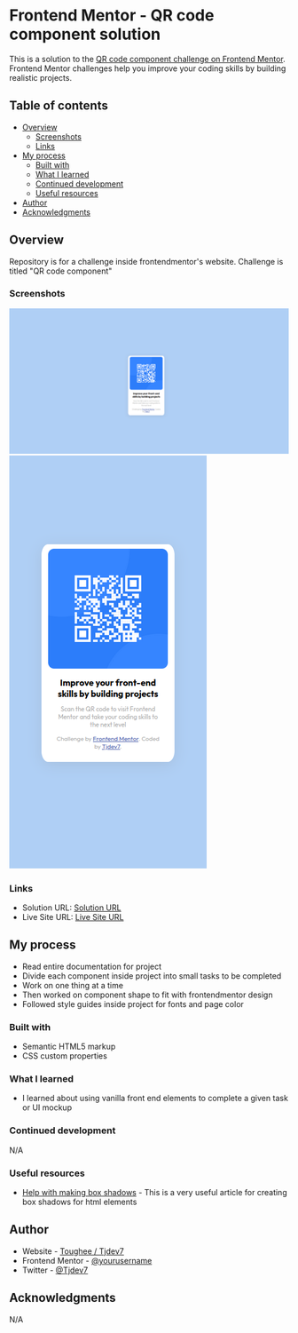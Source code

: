 # Frontend Mentor - QR code component solution

This is a solution to the [QR code component challenge on Frontend Mentor](https://www.frontendmentor.io/challenges/qr-code-component-iux_sIO_H). Frontend Mentor challenges help you improve your coding skills by building realistic projects. 

## Table of contents

- [Overview](#overview)
  - [Screenshots](#screenshots)
  - [Links](#links)
- [My process](#my-process)
  - [Built with](#built-with)
  - [What I learned](#what-i-learned)
  - [Continued development](#continued-development)
  - [Useful resources](#useful-resources)
- [Author](#author)
- [Acknowledgments](#acknowledgments)

## Overview

Repository is for a challenge inside frontendmentor's website. Challenge is titled "QR code component"
### Screenshots

![Desktop Screencap](./images/Desktop_screencap.png)
![Mobile Screencap](/images/Mobile_screencap.png)

### Links

- Solution URL: [Solution URL](https://github.com/Toughee/QR-component-mockup)
- Live Site URL: [Live Site URL](https://toughee.github.io/QR-component-mockup/)

## My process

- Read entire documentation for project
- Divide each component inside project into small tasks to be completed
- Work on one thing at a time
- Then worked on component shape to fit with frontendmentor design
- Followed style guides inside project for fonts and page color
### Built with

- Semantic HTML5 markup
- CSS custom properties
### What I learned

- I learned about using vanilla front end elements to complete a given task or UI mockup

### Continued development

N/A
### Useful resources

- [Help with making box shadows](https://css-tricks.com/almanac/properties/b/box-shadow/) - This is a very useful article for creating box shadows for html elements

## Author

- Website - [Toughee / Tjdev7](https://www.toughee.com)
- Frontend Mentor - [@yourusername](https://www.frontendmentor.io/profile/Toughee)
- Twitter - [@Tjdev7](https://twitter.com/Tjdev7)
## Acknowledgments

N/A